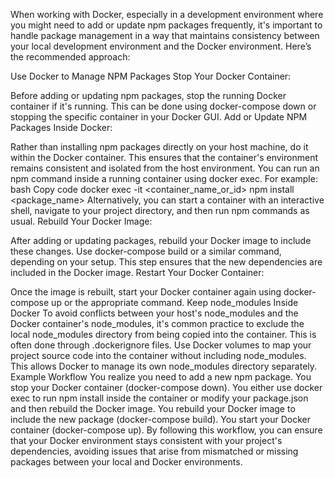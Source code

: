 When working with Docker, especially in a development environment where you might need to add or update npm packages frequently, it's important to handle package management in a way that maintains consistency between your local development environment and the Docker environment. Here’s the recommended approach:

Use Docker to Manage NPM Packages
Stop Your Docker Container:

Before adding or updating npm packages, stop the running Docker container if it's running. This can be done using docker-compose down or stopping the specific container in your Docker GUI.
Add or Update NPM Packages Inside Docker:

Rather than installing npm packages directly on your host machine, do it within the Docker container. This ensures that the container's environment remains consistent and isolated from the host environment.
You can run an npm command inside a running container using docker exec. For example:
bash
Copy code
docker exec -it <container_name_or_id> npm install <package_name>
Alternatively, you can start a container with an interactive shell, navigate to your project directory, and then run npm commands as usual.
Rebuild Your Docker Image:

After adding or updating packages, rebuild your Docker image to include these changes. Use docker-compose build or a similar command, depending on your setup.
This step ensures that the new dependencies are included in the Docker image.
Restart Your Docker Container:

Once the image is rebuilt, start your Docker container again using docker-compose up or the appropriate command.
Keep node_modules Inside Docker
To avoid conflicts between your host's node_modules and the Docker container's node_modules, it's common practice to exclude the local node_modules directory from being copied into the container. This is often done through .dockerignore files.
Use Docker volumes to map your project source code into the container without including node_modules. This allows Docker to manage its own node_modules directory separately.
Example Workflow
You realize you need to add a new npm package.
You stop your Docker container (docker-compose down).
You either use docker exec to run npm install inside the container or modify your package.json and then rebuild the Docker image.
You rebuild your Docker image to include the new package (docker-compose build).
You start your Docker container (docker-compose up).
By following this workflow, you can ensure that your Docker environment stays consistent with your project's dependencies, avoiding issues that arise from mismatched or missing packages between your local and Docker environments.
